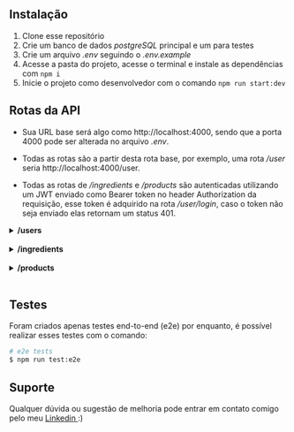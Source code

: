 ## Instalação

  1. Clone esse repositório
  2. Crie um banco de dados <em>postgreSQL</em> principal e um para testes
  3. Crie um arquivo <em>.env</em> seguindo o <em>.env.example</em>
  4. Acesse a pasta do projeto, acesse o terminal e instale as dependências com
    ```npm i```
  5. Inicie o projeto como desenvolvedor com o comando
    ```npm run start:dev```

## Rotas da API


* Sua URL base será algo como http://localhost:4000, sendo que a porta 4000 pode ser alterada no arquivo <em>.env</em>.

* Todas as rotas são a partir desta rota base, por exemplo, uma rota <em> /user </em> seria http://localhost:4000/user.

* Todas as rotas de <em>/ingredients</em> e <em>/products</em> são autenticadas utilizando um JWT enviado como Bearer token no header Authorization da requisição, esse token é adquirido na rota <em>/user/login</em>, caso o token não seja enviado elas retornam um status 401.


<details>

<strong><summary>/users</summary></strong>

<details>

<summary>POST /register</summary>

<br>

Essa rota espera um body no formato:

```{ name: "Fake", email: "fake@gmail.com", password: ###### }```

Foram feitas algumas validações: 
 * Nenhum dos campos pode estar vazio
 * Name precisa possuir ao menos 3 caracteres
 * Password precisa possuir ao menos 6 dígitos
 * Email precisa ser um email válido

Em caso de sucesso retorna um status 201, se não, 400.

<br>

</details>

<details>

<summary>POST /login</summary>

<br>

Essa rota espera um body no formato:

```{ email: "fake@gmail.com", password: ###### }```

Foram feitas algumas validações: 
 * Nenhum dos campos pode estar vazio
 * Password precisa possuir ao menos 6 dígitos
 * Email precisa ser um email válido

Em caso de sucesso retorna um status 201 com:

``` { user_id: uuid, access_token: jwtToken } ```

Se não, status 401.

</details>

</details>

<br>

<details>

<strong><summary>/ingredients</summary></strong>

<details>

<summary>POST /</summary>

<br>

Essa rota espera um body no formato:

```{ name: "Café em pó", unitType: "g", unitPrice: 10, available: 2000 }```

Nesse caso, estamos criando um ingrediente chamado café em pó, que cada 1g custa 10 centavos e possuí em estoque 2000g.

Foram feitas algumas validações: 
 * Nenhum dos campos pode estar vazio
 * Name precisa possuir ao menos 3 caracteres
 * unitType precisa possuir ao menos 1 caractere
 * unitPrice precisa ser um número maior que 0
 * available precisa ser um número maior ou igual a 0

Em caso de sucesso retorna um status 201 com o ingrediente criado.

Se as validações acima não forem cumpridas, retorna 400 com a mensagem especificando o erro.

O nome do ingrediente precisa ser único, caso já exista é retornado um erro 409.

<br>

</details>

<details>

<summary>GET /</summary>

<br>

Essa rota retorna uma array com todos os ingredientes cadastrados no formato:

```[ { id: Número, name: "Café em pó", unitType: "g", unitPrice: 10, available: 2000 } ]```

Com status 200.
</details>

<details>

<summary>GET /:id</summary>

<br>

Essa rota retorna o ingrediente especificado pelo ID no formato:

```{ id: Número, name: "Café em pó", unitType: "g", unitPrice: 10, available: 2000 }```

Com status 200. Caso não exista um ingrediente com esse ID é retornado um erro 404.

<br>

</details>


<details>

<summary>PATCH /:id</summary>

<br>

Essa rota espera um body com qualquer uma ou mais de uma das propriedades:

```{ name: "Café em pó", unitType: "g", unitPrice: 10, available: 2000 }```

Será atualizado o ingrediente com as informações enviadas. 

Caso não exista o ingrediente, será enviado um erro 404.

Caso seja uma tentativa de alterar o nome, e o nome já exista, será enviado um erro 409.

Em caso de sucesso é retornado status 200.
</details>


<details>

<summary>DELETE /:id</summary>

<br>

Será deletado o ingrediente especificado pelo ID. 

Caso não exista o ingrediente, será enviado um erro 404.

Em caso de sucesso é retornado status 204.

</details>

</details>

<br>


<details>

<strong><summary>/products</summary></strong>

<details>

<summary>POST /</summary>

<br>

Essa rota espera um body no formato:

```{ name: "Café amargo", price: 1000 }```

Será criado um produto de nome "Café amargo" com um valor de venda de 1000 centavos.

Foram feitas algumas validações: 
 * Nenhum dos campos pode estar vazio
 * Name precisa possuir ao menos 3 caracteres
 * Price precisa ser um número maior que 0

Em caso de sucesso retorna um status 201.

Caso já exista um produto com o nome, é retornado um erro 409.

<br>

</details>

<details>

<summary>GET /</summary>

<br>

Essa rota retorna uma array com todos os produtos cadastrados no formato:

```[{ id: Number, name: "Café amargo", price: 1000, imageName: ...., available: Boolean, cost: Number }]```

O campo available indica se existem os ingredientes necessários para o produto em estoque.

O campo cost é calculado a partir da quantidade necessária e preços unitários dos ingredientes.

Em caso de sucesso retorna um status 200.

<br>

</details>


<details>

<summary>GET /:id</summary>

<br>

Essa rota retorna o produto especificado pelo ID no formato:

```[{ id: Number, name: "Café amargo", price: 1000, imageName: ...., available: Boolean, cost: Number, productIngredients }]```

O campo productIngredients retorna todos os ingredientes necessários para o produto, no formato:

```[{ id: Number, productId: Number, ingredientId: Number, ingredientUnits: Number, ingredient: {...} }]```

Sendo que o campo ingredientUnits indica quantas unidades desse ingrediente são necessárias para o determinado produto.

Já o campo ingredient traz as características do ingrediente.

Em caso de sucesso retorna um status 200.

Se o produto não existir é retornado o status 404.

<br>

</details>


<details>

<summary>PATCH /:id</summary>

<br>

Essa rota altera o produto especificado pelo ID a partir de um body:

```{name: "Café doce", price: 2500}```

Pode ser alterado o nome e/ou o preço de venda do produto.

Em caso de sucesso retorna um status 200.

Se o produto não existir é retornado o status 404.

<br>

</details>


<details>

<summary>DELETE /:id</summary>

<br>

Essa rota deleta produto especificado pelo ID.

Em caso de sucesso retorna um status 204.

Se o produto não existir é retornado o status 404.

<br>

</details>

<details>

<summary>POST /ingredient</summary>

<br>

Essa rota adiciona, ou atualiza a quantidade de ingrediente a um produto a partir de um body:

``` { productId: Number, ingredientId: Number, ingredientUnits: Number } ```

O campo ingredientUnits indica quantas unidades do ingrediente são necessárias para o produto.

Em caso de sucesso retorna um status 201.

Se o produto não existir é retornado o status 404.

Se o ingrediente não existir é retornado o status 404.

Ambos os erros 404 retornam consigo uma mensagem especificando o que não foi encontrado.

<br>

</details>


<details>

<summary>GET /:id/image</summary>

<br>

Essa rota retorna a imagem cadastrada no produto especificado pelo ID.

Em caso de sucesso retorna um status 200 com a imagem do produto.

Caso o produto ainda não possua uma imagem cadastrada, ou o produto não exista, é retornado um erro 404 com uma mensagem especificando o caso.

<br>

</details>


<details>

<summary>POST /:id/image</summary>

<br>

Essa rota espera um arquivo de imagem de nome "file".

São permitidas as extensões <strong>.png e .jpg</strong>.

São permitidos os mimeTypes <strong>image/png or image/jpg</strong>.

A imagem não deve possuir um tamanho superior a 2MB ( 2 * 1024 * 1024 ).

Em caso de sucesso retorna um status 201.

Em caso de falha é retornado um status 400 com uma mensagem especificando o motivo.

<br>

</details>


</details>

<br>

## Testes

Foram criados apenas testes end-to-end (e2e) por enquanto, é possível realizar esses testes com o comando:

```bash
# e2e tests
$ npm run test:e2e
```

## Suporte

Qualquer dúvida ou sugestão de melhoria pode entrar em contato comigo pelo meu <a target="_blank" href="https://bit.ly/3zgGEfp"> Linkedin </a> :)
